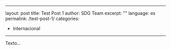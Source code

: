 ---
layout: post
title: Test Post 1
author: SDG Team
excerpt: ""
language: es
permalink: /test-post-1/
categories:
  - Internacional

----
Texto...

